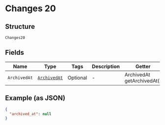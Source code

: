 
# Changes 20

## Structure

`Changes20`

## Fields

| Name | Type | Tags | Description | Getter | Setter |
|  --- | --- | --- | --- | --- | --- |
| `ArchivedAt` | [`ArchivedAt`](../../doc/models/archived-at.md) | Optional | - | ArchivedAt getArchivedAt() | setArchivedAt(ArchivedAt archivedAt) |

## Example (as JSON)

```json
{
  "archived_at": null
}
```

